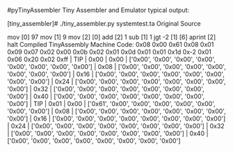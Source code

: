 #pyTinyAssembler 
Tiny Assembler and Emulator 
typical output: 

[tiny_assembler]# ./tiny_assembler.py systemtest.ta
Original Source

 mov [0] 97
 mov [1] 9
 mov [2] [0]
 add [2] 1
 sub [1] 1
 jgt -2 [1] [6]
 aprint [2]
 halt
 Compiled TinyAssembly Machine Code:
 0x08 0x00 0x61
 0x08 0x01 0x09
 0x07 0x02 0x00
 0x0b 0x02 0x01
 0x0d 0x01 0x01
 0x1d 0x-2 0x01 0x06
 0x20 0x02
 0xff
                                                        | TIP | 0x00
                                                        | 0x00 | ['0x00', '0x00', '0x00', '0x00', '0x00', '0x00', '0x00', '0x00']
                                                        | 0x08 | ['0x00', '0x00', '0x00', '0x00', '0x00', '0x00', '0x00', '0x00']
                                                        | 0x16 | ['0x00', '0x00', '0x00', '0x00', '0x00', '0x00', '0x00', '0x00']
                                                        | 0x24 | ['0x00', '0x00', '0x00', '0x00', '0x00', '0x00', '0x00', '0x00']
                                                        | 0x32 | ['0x00', '0x00', '0x00', '0x00', '0x00', '0x00', '0x00', '0x00']
                                                        | 0x40 | ['0x00', '0x00', '0x00', '0x00', '0x00', '0x00', '0x00', '0x00']
                                                        | TIP | 0x01
                                                        | 0x00 | ['0x61', '0x00', '0x00', '0x00', '0x00', '0x00', '0x00', '0x00']
                                                        | 0x08 | ['0x00', '0x00', '0x00', '0x00', '0x00', '0x00', '0x00', '0x00']
                                                        | 0x16 | ['0x00', '0x00', '0x00', '0x00', '0x00', '0x00', '0x00', '0x00']
                                                        | 0x24 | ['0x00', '0x00', '0x00', '0x00', '0x00', '0x00', '0x00', '0x00']
                                                        | 0x32 | ['0x00', '0x00', '0x00', '0x00', '0x00', '0x00', '0x00', '0x00']
                                                        | 0x40 | ['0x00', '0x00', '0x00', '0x00', '0x00', '0x00', '0x00', '0x00']



